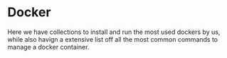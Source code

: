# Docker

Here we have collections to install and run the most used dockers by us, while also havign a extensive list off all the most common commands to manage a docker container.
